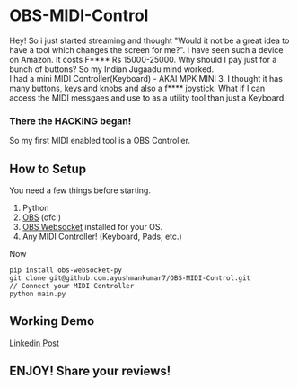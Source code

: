 # OBS-MIDI-Control

Hey! So i just started streaming and thought "Would it not be a great idea to have a tool which changes the screen for me?". I have seen such a device on Amazon. It costs F**** Rs 15000-25000. 
Why should I pay just for a bunch of buttons? So my Indian Jugaadu mind worked. <br/>
I had a mini MIDI Controller(Keyboard) - AKAI MPK MINI 3. I thought it has many buttons, keys and knobs and also a f**** joystick. What if I can access the MIDI messgaes and use to as a utility tool than just a Keyboard.<br/>
### There the HACKING began!

So my first MIDI enabled tool is a OBS Controller. 

## How to Setup 

You need a few things before starting. 
1. Python 
2. [OBS](https://obsproject.com/) (ofc!)
3. [OBS Websocket](https://github.com/obsproject/obs-websocket) installed for your OS. 
4. Any MIDI Controller! (Keyboard, Pads, etc.)

Now 
```
pip install obs-websocket-py
git clone git@github.com:ayushmankumar7/OBS-MIDI-Control.git
// Connect your MIDI Controller
python main.py
```

## Working Demo
[Linkedin Post](https://www.linkedin.com/posts/ayushman-kumar-836a19190_project-streaming-jugaad-activity-6912678518631931904-FIVY?utm_source=linkedin_share&utm_medium=member_desktop_web)

## ENJOY! Share your reviews!
